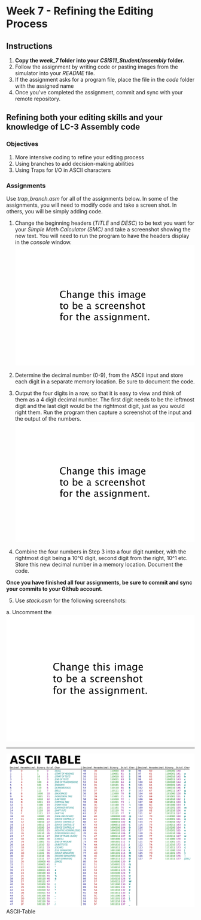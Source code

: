 # Week 7 - Refining the Editing Process

## Instructions

1. **Copy the *week_7* folder into your *CSIS11_Student/assembly* folder.**
2. Follow the assignment by writing code or pasting images from the simulator into your *README* file.
3. If the assignment asks for a program file, place the file in the *code* folder with the assigned name
4. Once you've completed the assignment, commit and sync with your remote repository.

## Refining both your editing skills and your knowledge of LC-3 Assembly code

### Objectives
1. More intensive coding to refine your editing process
2. Using branches to add decision-making abilities
3. Using Traps for I/O in ASCII characters

### Assignments
Use *trap_branch.asm* for all of the assignments below. In some of the assignments, you will need to modify code and take a screen shot. In others, you will be simply adding code. 

1. Change the beginning headers (*TITLE* and *DESC*) to be text you want for your *Simple Math Calculator (SMC)* and take a screenshot showing the new text. You will need to run the program to have the headers display in the *console* window.
![](../../static/changethistoimagename.png)

2. Determine the decimal number (0-9), from the ASCII input and store each digit in a separate memory location. Be sure to document the code.

3. Output the four digits in a row, so that it is easy to view and think of them as a 4 digit decimal number. The first digit needs to be the leftmost digit and the last digit would be the rightmost digit, just as you would right them. Run the program then capture a screenshot of the input and the output of the numbers.
![](../../static/changethistoimagename.png)

4. Combine the four numbers in Step 3 into a four digit number, with the rightmost digit being a 10^0 digit, second digit from the right, 10^1 etc. Store this new decimal number in a memory location. Document the code.

**Once you have finished all four assignments, be sure to commit and sync your commits to your Github account.**

5. Use *stack.asm* for the following screenshots:

a. Uncomment the 
![](../../static/changethistoimagename.png)

-----
![](../../static/ASCII-Table.svg)
ASCII-Table